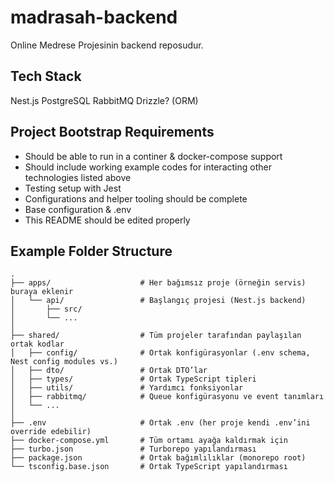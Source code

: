 # madrasah-backend

Online Medrese Projesinin backend reposudur.

## Tech Stack

Nest.js
PostgreSQL
RabbitMQ
Drizzle? (ORM)

## Project Bootstrap Requirements

- Should be able to run in a continer & docker-compose support
- Should include working example codes for interacting other technologies listed above
- Testing setup with Jest
- Configurations and helper tooling should be complete
- Base configuration & .env
- This README should be edited properly

## Example Folder Structure

```
.
├── apps/                    # Her bağımsız proje (örneğin servis) buraya eklenir
│   └── api/                 # Başlangıç projesi (Nest.js backend)
│       ├── src/
│       └── ...
│
├── shared/                  # Tüm projeler tarafından paylaşılan ortak kodlar
│   ├── config/              # Ortak konfigürasyonlar (.env schema, Nest config modules vs.)
│   ├── dto/                 # Ortak DTO’lar
│   ├── types/               # Ortak TypeScript tipleri
│   ├── utils/               # Yardımcı fonksiyonlar
│   ├── rabbitmq/            # Queue konfigürasyonu ve event tanımları
│   └── ...
│
├── .env                     # Ortak .env (her proje kendi .env’ini override edebilir)
├── docker-compose.yml       # Tüm ortamı ayağa kaldırmak için
├── turbo.json               # Turborepo yapılandırması
├── package.json             # Ortak bağımlılıklar (monorepo root)
└── tsconfig.base.json       # Ortak TypeScript yapılandırması
```
